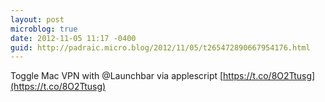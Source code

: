 ```yaml
---
layout: post
microblog: true
date: 2012-11-05 11:17 -0400
guid: http://padraic.micro.blog/2012/11/05/t265472890667954176.html
---
```

Toggle Mac VPN with @Launchbar via applescript [https://t.co/8O2Ttusg](https://t.co/8O2Ttusg)
